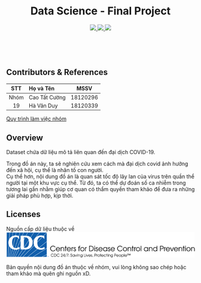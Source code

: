 <h1 align="center">Data Science - Final Project</h1>
<p align="center">
  <a href="https://github.com/cuong091200">
    <img src="https://img.shields.io/badge/18120296-cuong091200-brightgreen.svg">
  </a>
  <a href="https://github.com/viplazylmht">
    <img src="https://img.shields.io/badge/18120339-viplazylmht-brightgreen.svg">
  </a>
  <a href="https://colab.research.google.com/github/cuong091200/DoAnCuoiKy_KHDL/blob/main/ProjectFinal.ipynb">
    <img src="https://colab.research.google.com/assets/colab-badge.svg">
  </a>
</p>
<svg width="100" height="50" xmlns="http://www.w3.org/2000/svg"></svg>

<h2>Contributors & References</h2>

| STT | Họ và Tên | MSSV |
|:-:|:-|:-:|
| Nhóm | Cao Tất Cường | 18120296 | 
| 19 | Hà Văn Duy | 18120339 |

<a href="workflow.md">Quy trình làm việc nhóm</a>

<h2>Overview</h2>

Dataset chứa dữ liệu mô tả liên quan đến đại dịch COVID-19.  

Trong đồ án này, ta sẽ nghiên cứu xem cách mà đại dịch covid ảnh hưởng đến xã hội, cụ thể là nhân tố con người.  
Cụ thể hơn, nội dung đồ án là quan sát tốc độ lây lan của virus trên quần thể người tại một khu vực cụ thể. Từ đó, ta có thể dự đoán số ca nhiễm trong tương lai gần nhằm giúp cơ quan có thẩm quyền tham khảo để đưa ra những giải pháp phù hợp, kịp thời.

<h2>Licenses</h2>

<p>
Nguồn cấp dữ liệu thuộc về   
<a style="vertical-align:middle" href="https://cdc.gov">
    <img src="cdc_logo.svg"></img>
</a>
</p>

Bản quyền nội dung đồ án thuộc về nhóm, vui lòng không sao chép hoặc tham khảo mà quên ghi nguồn xD.

<svg width="100" height="50" xmlns="http://www.w3.org/2000/svg"></svg>
